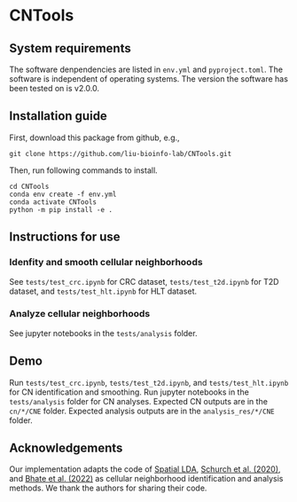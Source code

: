# CNTools

## System requirements
The software denpendencies are listed in `env.yml` and `pyproject.toml`. The software is independent of operating systems. The version the software has been tested on is v2.0.0.

## Installation guide
First, download this package from github, e.g.,
```
git clone https://github.com/liu-bioinfo-lab/CNTools.git
```
Then, run following commands to install.
```
cd CNTools
conda env create -f env.yml
conda activate CNTools
python -m pip install -e .
```

## Instructions for use

### Idenfity and smooth cellular neighborhoods
See `tests/test_crc.ipynb` for CRC dataset, `tests/test_t2d.ipynb` for T2D dataset, and `tests/test_hlt.ipynb` for HLT dataset.

### Analyze cellular neighborhoods
See jupyter notebooks in the `tests/analysis` folder.

## Demo
Run `tests/test_crc.ipynb`, `tests/test_t2d.ipynb`, and `tests/test_hlt.ipynb` for CN identification and smoothing. Run jupyter notebooks in the `tests/analysis` folder for CN analyses. Expected CN outputs are in the `cn/*/CNE` folder. Expected analysis outputs are in the `analysis_res/*/CNE` folder.

## Acknowledgements
Our implementation adapts the code of [Spatial LDA](https://github.com/calico/spatial_lda), [Schurch et al. (2020)](https://github.com/nolanlab/NeighborhoodCoordination), and [Bhate et al. (2022)](https://github.com/nolanlab/TissueSchematics) as cellular neighborhood identification and analysis methods. We thank the authors for sharing their code.
